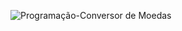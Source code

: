 ![Programação-Conversor de Moedas](https://user-images.githubusercontent.com/83430934/227813875-362e4217-71d5-4aed-bfeb-a768199c1aa3.png)

